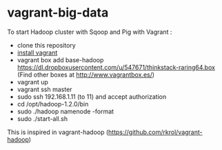 vagrant-big-data
========================

To start Hadoop cluster with Sqoop and Pig with Vagrant :
- clone this repository
- [install vagrant](http://www.vagrantup.com/) 
- vagrant box add base-hadoop https://dl.dropboxusercontent.com/u/547671/thinkstack-raring64.box
  (Find other boxes at http://www.vagrantbox.es/)
- vagrant up
- vagrant ssh master
- sudo ssh 192.168.1.11 (to 11) and accept authorization
- cd /opt/hadoop-1.2.0/bin
- sudo ./hadoop namenode -format
- sudo ./start-all.sh

This is inspired in vagrant-hadoop (https://github.com/rkrol/vagrant-hadoop)
